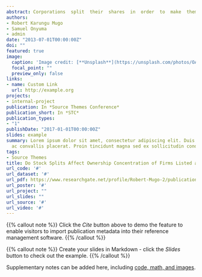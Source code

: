 ```yaml
---
abstract: Corporations  split  their  shares  in  order  to  make  them  more  affordable  to  the  retail  investors.  Theoretically, increased buying of the stock post split by retail investors should be experienced. Existing literature on effect of stock  splits  are  from  studies  conducted  in  developed  markets,  much  of  it  focusing  on  market  efficiency.  The objective of this study  was to analyze the effect of stock  splits on ownership structure of  listed firms in Kenya. Using  a  data  collection  sheet,  secondary  data  was  collected  from  the  published  financial  statements  of  listed firms,  which  had  conducted  stock  splits  between  2004  and  2010.  A  Herfindahl-  Hirschman  Index  was  used to measure ownership concentration among the top ten  shareholders before and after the split. The overall change in  ownership  structure  was  analyzed  using  the  Wilcoxon  Rank  Sum  Test  at  95%  confidence  level.  The  results show that although the ownership structure for the companies in the study significantly changed, the change was generally  not  in  favor  of  retail  investors.  Contrary  to  expectations,  the  holding  by  institutional  investors significantly  increased  in  most  cases,  implying  that  stock  splits  do  not  cause  enough  interest  in  the shares amongst retail investors to tilt the proportions owned in their favor. To the contrary, stock split encourages retail investors  to  off  load  their  shares  in  a  bid  to  lock  in  profits  occasioned  by  the  appreciation  in  the  value  of  the shares after the split. An important recommendation for market regulators and corporate managers is that a stock split  may  not  be  a  useful  tool  for  dispersing  firm ownership  but  rather  only  for  improving  stock  liquidity. Investors  looking  to  buy  stocks  that  have  announced  a  stock  split  should  carefully  analyze  their  information content, because during stock market bubble a split  may  not convey accurate future prospects for the company. Given the increased demand for stocks when a split is announced, it is an ample opportunity to lock in profits for investors looking to sell their shares. 
authors:
- Robert Karungu Mugo
- Samuel Onyuma
- admin
date: "2013-07-01T00:00:00Z"
doi: ""
featured: true
image:
  caption: 'Image credit: [**Unsplash**](https://unsplash.com/photos/OApHds2yEGQ.jpg)'
  focal_point: ""
  preview_only: false
links:
- name: Custom Link
  url: http://example.org
projects:
- internal-project
publication: In *Source Themes Conference*
publication_short: In *STC*
publication_types:
- "1"
publishDate: "2017-01-01T00:00:00Z"
slides: example
summary: Lorem ipsum dolor sit amet, consectetur adipiscing elit. Duis posuere tellus
  ac convallis placerat. Proin tincidunt magna sed ex sollicitudin condimentum.
tags:
- Source Themes
title: Do Stock Splits Affect Ownership Concentration of Firms Listed at the Nairobi Securities Exchange? 
url_code: '#'
url_dataset: '#'
url_pdf: https://www.researchgate.net/profile/Robert-Mugo-2/publication/267393195_Do_Stock_Splits_Affect_Ownership_Concentration_of_Firms_Listed_at_the_Nairobi_Securities_Exchange/links/544e83800cf29473161be268/Do-Stock-Splits-Affect-Ownership-Concentration-of-Firms-Listed-at-the-Nairobi-Securities-Exchange.pdf
url_poster: '#'
url_project: ""
url_slides: ""
url_source: '#'
url_video: '#'
---
```


{{% callout note %}}
Click the *Cite* button above to demo the feature to enable visitors to import publication metadata into their reference management software.
{{% /callout %}}

{{% callout note %}}
Create your slides in Markdown - click the *Slides* button to check out the example.
{{% /callout %}}

Supplementary notes can be added here, including [code, math, and images](https://wowchemy.com/docs/writing-markdown-latex/).
